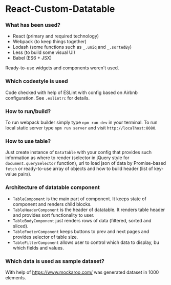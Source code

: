 # React-Custom-Datatable

### What has been used?
- React (primary and required technology)
- Webpack (to keep things together)
- Lodash (some functions such as `_.uniq` and `_.sortedBy`)
- Less (to build some visual UI)
- Babel (ES6 + JSX)

Ready-to-use widgets and components weren't used.

### Which codestyle is used
Code checked with help of ESLint with config based on Airbnb configuration. See `.eslintrc` for details.

### How to run/build?
To run webpack builder simply type `npm run dev` in your terminal. To run local static server type `npm run server` and visit `http://localhost:8080`.

### How to use table?
Just create instance of `DataTable` with your config that provides such information as where to render (selector in jQuery style for `document.querySelector` function), url to load json of data by Promise-based `fetch` or ready-to-use array of objects and how to build header (list of key-value pairs).

### Architecture of datatable component
- `TableComponent` is the main part of component. It keeps state of component and renders child blocks.
- `TableHeaderComponent` is the header of datatable. It renders table header and provides sort functionality to user.
- `TableBodyComponent` just renders rows of data (filtered, sorted and sliced).
- `TableFooterComponent` keeps buttons to prev and next pages and provides selector of table size.
- `TableFilterComponent` allows user to control which data to display, bu which fields and values.

### Which data is used as sample dataset?
With help of https://www.mockaroo.com/ was generated dataset in 1000 elements.

